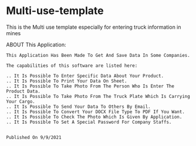 # Multi-use-template
This is the Multi use template especially for entering truck information in mines

ABOUT This Application:
  
    This Application Has Been Made To Get And Save Data In Some Companies.
    
    The capabilities of this software are listed here:
    
    .. It Is Possible To Enter Specific Data About Your Product.
    .. It Is Possible To Print Your Data On Sheet.
    .. It Is Possible To Take Photo From The Person Who Is Enter The Product Data.
    .. It Is Possible To Take Photo From The Truck Plate Which Is Carrying Your Cargo.
    .. It Is Possible To Send Your Data To Others By Email.
    .. It Is Possible To Convert Your DOCX File Type To PDF If You Want.
    .. It Is Possible To Check The Photo Which Is Given By Application.
    .. It Is Possible To Set A Special Password For Company Staffs.
    
    
    Published On 9/9/2021
